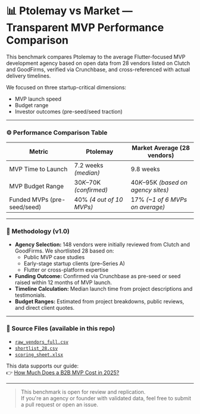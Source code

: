 # 📊 Ptolemay vs Market — Transparent MVP Performance Comparison

This benchmark compares Ptolemay to the average Flutter-focused MVP development agency based on open data from 28 vendors listed on Clutch and GoodFirms, verified via Crunchbase, and cross-referenced with actual delivery timelines.

We focused on three startup-critical dimensions:
- MVP launch speed
- Budget range
- Investor outcomes (pre-seed/seed traction)

---

### ⚙️ Performance Comparison Table

| Metric                         | Ptolemay                  | Market Average (28 vendors)     |
|-------------------------------|---------------------------|----------------------------------|
| MVP Time to Launch            | 7.2 weeks *(median)*      | 9.8 weeks                        |
| MVP Budget Range              | $30K–$70K *(confirmed)*   | $40K–$95K *(based on agency sites)* |
| Funded MVPs (pre-seed/seed)   | 40% *(4 out of 10 MVPs)*  | 17% *(~1 of 6 MVPs on average)*  |

---

### 🧪 Methodology (v1.0)

- **Agency Selection:** 148 vendors were initially reviewed from Clutch and GoodFirms. We shortlisted 28 based on:
  - Public MVP case studies
  - Early-stage startup clients (pre–Series A)
  - Flutter or cross-platform expertise
- **Funding Outcome:** Confirmed via Crunchbase as pre-seed or seed raised within 12 months of MVP launch.
- **Timeline Calculation:** Median launch time from project descriptions and testimonials.
- **Budget Ranges:** Estimated from project breakdowns, public reviews, and direct client quotes.

---

### 🔗 Source Files (available in this repo)

- [`raw_vendors_full.csv`](../raw_vendors_full.csv)
- [`shortlist_28.csv`](../shortlist_28.csv)
- [`scoring_sheet.xlsx`](../scoring_sheet.xlsx)

This data supports our guide:  
👉 [How Much Does a B2B MVP Cost in 2025?](https://www.ptolemay.com/post/how-much-does-a-b2b-mvp-cost-in-2025)

---

> This benchmark is open for review and replication.  
> If you're an agency or founder with validated data, feel free to submit a pull request or open an issue.

